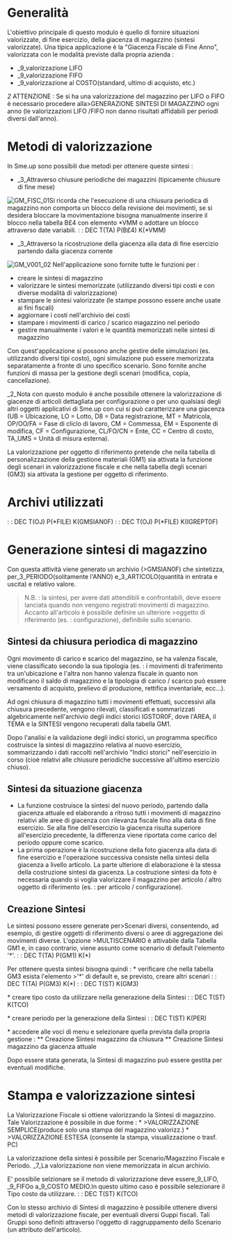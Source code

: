 # Generalità
L'obiettivo principale di questo modulo è quello di fornire situazioni valorizzate, di fine esercizio, della giacenza di magazzino (sintesi valorizzate).
Una tipica applicazione è la "Giacenza Fiscale di Fine Anno", valorizzata con le modalità previste dalla propria azienda : 

- _9_valorizzazione LIFO
- _9_valorizzazione FIFO
- _9_valorizzazione al COSTO(standard, ultimo di acquisto, etc.)


_2_ ATTENZIONE :  Se si ha una  valorizzazione del magazzino  per LIFO o FIFO è necessario  procedere  alla>GENERAZIONE SINTESI  DI MAGAZZINO ogni anno (le valorizzazioni LIFO /FIFO non danno risultati affidabili per periodi diversi dall'anno).

# Metodi di valorizzazione
In Sme.up sono possibili due metodi per ottenere queste sintesi : 

- _3_Attraverso chiusure periodiche dei magazzini (tipicamente chiusure di fine mese)

![GM_FISC_01](http://localhost:3000/immagini/GMFISC_INT/GM_FISC_01.png)Si ricorda che l'esecuzione di una chiusura periodica di magazzino non comporta un blocco della revisione dei movimenti, se si desidera bloccare la movimentazione bisogna manualmente inserire il blocco nella tabella B£4 con elemento \*VMM o adottare un blocco attraverso date variabili.
 :  : DEC T(TA) P(B£4) K(\*VMM)


- _3_Attraverso la ricostruzione della giacenza alla data di fine esercizio partendo dalla giacenza corrente

![GM_V001_02](http://localhost:3000/immagini/GMFISC_INT/GM_V001_02.png)
Nell'applicazione sono fornite tutte le funzioni per : 

- creare le sintesi di magazzino
- valorizzare le sintesi memorizzate (utilizzando diversi tipi costi e con diverse modalità di valorizzazione)
- stampare le sintesi valorizzate (le stampe possono essere anche usate ai fini fiscali)
- aggiornare i costi nell'archivio dei costi
- stampare i movimenti di carico / scarico magazzino nel periodo
- gestire manualmente i valori e le quantità memorizzati nelle sintesi di magazzino

Con quest'applicazione si possono anche gestire delle simulazioni (es. utilizzando diversi tipi costo), ogni simulazione può essere memorizzata separatamente a fronte di uno specifico scenario.
Sono fornite anche funzioni di massa per la gestione degli scenari (modifica, copia, cancellazione).

_2_Nota con questo modulo è anche possibile ottenere la valorizzazione di giacenze di articoli dettagliata per configurazione o per uno qualsiasi degli altri oggetti applicativi di Sme.up con cui si può caratterizzare una giacenza (UB = Ubicazione, LO = Lotto, D8 = Data registrazione, MT = Matricola, OP/OO/FA = Fase di cliclo di lavoro, CM = Commessa, EM =  Esponente di modifica, CF = Configurazione, CL/FO/CN = Ente, CC = Centro di costo, TA_UMS = Unità di misura esterna).

La valorizzazione per oggetto di riferimento pretende che nella tabella di personalizzazione della gestione materiali (GM1) sia attivata la funzione degli scenari in valorizzazione fiscale e che nella tabella degli scenari (GM3) sia attivata la gestione per oggetto di riferimento.

# Archivi utilizzati
 :  : DEC T(OJ) P(\*FILE) K(GMSIAN0F)
 :  : DEC T(OJ) P(\*FILE) K(IGREPT0F)

# Generazione sintesi di magazzino
Con  questa attività viene generato un archivio (>GMSIAN0F) che sintetizza,  per_3_PERIODO(solitamente l'ANNO) e_3_ARTICOLO(quantità in entrata e uscita) e relativo valore.
>N.B. :  la sintesi, per avere dati attendibili e confrontabili, deve essere  lanciata quando non vengono registrati movimenti di magazzino.
Accanto all'articolo è possibile definire un ulteriore >oggetto di riferimento (es. :  configurazione), definibile sullo scenario.

## Sintesi da chiusura periodica di magazzino
Ogni movimento di carico e scarico del magazzino, se ha valenza fiscale, viene classificato secondo la sua tipologia (es. :  i movimenti di traferimento tra un'ubicazione e l'altra non hanno valenza fiscale in quanto non modificano il saldo di magazzino e la tipologia di carico / scarico può essere versamento di acquisto, prelievo di produzione, rettifica inventariale, ecc...).

Ad ogni chiusura di magazzino tutti i movimenti effettuati, successivi alla chiusura precedente, vengono rilevati, classificati e sommarizzati algebricamente nell'archivio degli indici storici IGSTOR0F, dove  l'AREA, il TEMA e la SINTESI vengono recuperati dalla tabella GM1.

Dopo l'analisi e la validazione degli indici storici, un programma specifico costruisce la sintesi di magazzino relativa al nuovo esercizio, sommarizzando i dati raccolti nell'archivio "Indici storici" nell'esercizio in corso (cioè relativi alle chiusure periodiche successive all'ultimo esercizio chiuso).

## Sintesi da situazione giacenza
 - La funzione costruisce la sintesi del nuovo periodo, partendo dalla giacenza attuale ed elaborando a ritroso tutti i movimenti di magazzino relativi alle aree di giacenza con rilevanza fiscale fino alla data di fine esercizio. Se alla fine dell'esercizio la giacenza risulta superiore all'esercizio precedente, la differenza viene riportata come carico del periodo oppure come scarico.
 - La prima operazione è la ricostruzione della foto giacenza alla data di fine esercizio e l'operazione successiva consiste nella sintesi della giacenza a livello articolo. La parte ulteriore di elaborazione è la stessa della costruzione sintesi da giacenza.
La costruzione sintesi da foto è necessaria quando si voglia valorizzare il magazzino per articolo / altro oggetto di riferimento (es. :  per articolo / configurazione).

## Creazione Sintesi
Le sintesi possono essere generate per>Scenari diversi, consentendo, ad esempio, di gestire oggetti di riferimento diversi o aree di aggregazione dei movimenti diverse.
L'opzione >MULTISCENARIO è attivabile dalla Tabella GM1 e, in caso contrario, viene assunto come scenario di default l'elemento '\*'.
 :  : DEC T(TA) P(GM1) K(\*)

Per ottenere questa sintesi bisogna quindi : 
 \* verificare  che nella tabella GM3 esista l'elemento >'\*' di default e, se previsto, creare altri scenari
 :  : DEC T(TA) P(GM3) K(\*)
 :  : DEC T(ST) K(GM3)

 \* creare tipo costo da utilizzare nella generazione della Sintesi
 :  : DEC T(ST) K(TCO)

 \* creare periodo per la generazione della Sintesi
 :  : DEC T(ST) K(PER)

 \* accedere alle voci di menu e selezionare quella prevista dalla propria gestione : 
 \*\* Creazione Sintesi magazzino da chiusura
 \*\* Creazione Sintesi magazzino da giacenza attuale

Dopo essere stata generata, la Sintesi di magazzino può essere gestita per eventuali modifiche.

# Stampa e valorizzazione sintesi
 La Valorizzazione Fiscale si ottiene valorizzando la Sintesi di magazzino.
 Tale Valorizzazione è possibile in due forme : 
 \* >VALORIZZAZIONE SEMPLICE(produce solo una stampa del magazzino valorizz.)
 \* >VALORIZZAZIONE ESTESA  (consente la stampa, visualizzazione o trasf. PC)

La valorizzazione della sintesi è possibile per Scenario/Magazzino Fiscale  e Periodo. _7_La valorizzazione non viene memorizzata in alcun archivio.

E' possibile selzionare se il metodo di valorizzazione deve essere_9_LIFO, _9_FIFOo a_9_COSTO MEDIO.In questo ultimo caso è possibile selezionare il Tipo costo da utilizzare.
 :  : DEC T(ST) K(TCO)

Con lo stesso archivio di Sintesi di magazzino è possibile ottenere diversi  metodi di valorizzazione fiscale, per eventuali diversi Guppi fiscali. Tali Gruppi sono definiti attraverso  l'oggetto di raggruppamento dello Scenario (un attributo dell'articolo).

